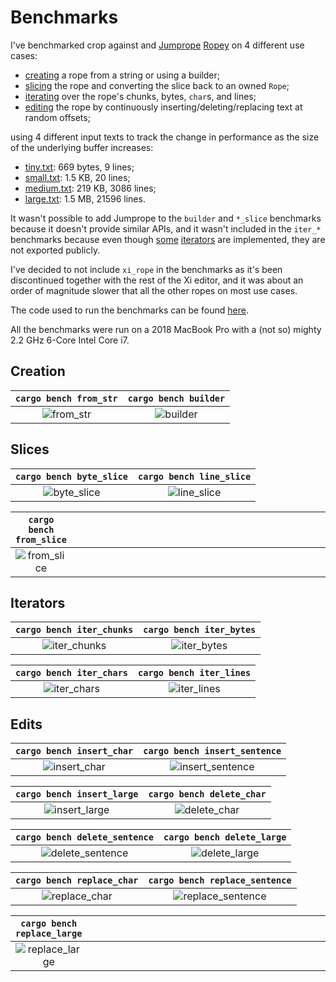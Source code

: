 # Benchmarks

I've benchmarked crop against and [Jumprope][jumprope] [Ropey][ropey] on 4
different use cases:

- [creating](#creation) a rope from a string or using a builder;
- [slicing](#slices) the rope and converting the slice back to an owned `Rope`;
- [iterating](#iterators) over the rope's chunks, bytes, `char`s, and lines;
- [editing](#edits) the rope by continuously inserting/deleting/replacing text
  at random offsets;

using 4 different input texts to track the change in performance as the size of
the underlying buffer increases:

- [tiny.txt][tiny]: 669 bytes, 9 lines;
- [small.txt][small]: 1.5 KB, 20 lines;
- [medium.txt][medium]: 219 KB, 3086 lines;
- [large.txt][large]: 1.5 MB, 21596 lines.

It wasn't possible to add Jumprope to the `builder` and `*_slice` benchmarks
because it doesn't provide similar APIs, and it wasn't included in the `iter_*`
benchmarks because even though
[some](https://docs.rs/jumprope/latest/jumprope/struct.JumpRope.html#method.slice_chars)
[iterators](https://docs.rs/jumprope/latest/jumprope/struct.JumpRope.html#method.substrings)
are implemented, they are not exported publicly.

I've decided to not include `xi_rope` in the benchmarks as it's been
discontinued together with the rest of the Xi editor, and it was about an order
of magnitude slower that all the other ropes on most use cases.

The code used to run the benchmarks can be found
[here](https://github.com/noib3/rope_benches).

All the benchmarks were run on a 2018 MacBook Pro with a (not so) mighty 2.2
GHz 6-Core Intel Core i7.

## Creation

| `cargo bench from_str` | `cargo bench builder` |
|          :--:          |         :--:          |
| ![from_str][from_str]  | ![builder][builder]   |

## Slices

|  `cargo bench byte_slice`  | `cargo bench line_slice`  |
|            :--:            |            :--:           |
| ![byte_slice][byte_slice]  | ![line_slice][line_slice] |

|       `cargo bench from_slice`      |      |
|                 :--:                | :--: |
| ![from_slice][from_slice] | &emsp;&emsp;&emsp;&emsp;&emsp;&emsp;&emsp;&emsp;&emsp;&emsp;&emsp;&emsp;&emsp;&emsp;&emsp;&emsp;&emsp;&emsp;&emsp;&emsp;&emsp;&emsp;&emsp;&emsp;&emsp;&emsp;&emsp;&emsp;&emsp;&emsp;&nbsp; |

## Iterators

| `cargo bench iter_chunks`   | `cargo bench iter_bytes`  |
|             :--:            |            :--:           |
| ![iter_chunks][iter_chunks] | ![iter_bytes][iter_bytes] |

| `cargo bench iter_chars`  | `cargo bench iter_lines`  |
|            :--:           |            :--:           |
| ![iter_chars][iter_chars] | ![iter_lines][iter_lines] |


## Edits

| `cargo bench insert_char`   |    `cargo bench insert_sentence`    |
|             :--:            |                 :--:                |
| ![insert_char][insert_char] | ![insert_sentence][insert_sentence] |

|  `cargo bench insert_large`   |  `cargo bench delete_char`  |
|              :--:             |             :--:            |
| ![insert_large][insert_large] | ![delete_char][delete_char] |

| `cargo bench delete_sentence`       |  `cargo bench delete_large`   |
|                 :--:                |              :--:             |
| ![delete_sentence][delete_sentence] | ![delete_large][delete_large] |

|  `cargo bench replace_char`   |    `cargo bench replace_sentence`     |
|              :--:             |                  :--:                 |
| ![replace_char][replace_char] | ![replace_sentence][replace_sentence] |

|   `cargo bench replace_large`   |      |
|               :--:              | :--: |
| ![replace_large][replace_large] | &emsp;&emsp;&emsp;&emsp;&emsp;&emsp;&emsp;&emsp;&emsp;&emsp;&emsp;&emsp;&emsp;&emsp;&emsp;&emsp;&emsp;&emsp;&emsp;&emsp;&emsp;&emsp;&emsp;&emsp;&emsp;&emsp;&emsp;&emsp;&emsp;&emsp;&nbsp; |

<!-- ## Traces -->

<!-- | `cargo run --release -- --bench traces` | -->
<!-- |  :--:  | -->
<!-- | ![traces][traces] | -->

[jumprope]: https://github.com/josephg/jumprope-rs
[ropey]: https://github.com/cessen/ropey

[tiny]: https://github.com/noib3/rope_benches/blob/master/benches/common/tiny.txt
[small]: https://github.com/noib3/rope_benches/blob/master/benches/common/small.txt
[medium]: https://github.com/noib3/rope_benches/blob/master/benches/common/medium.txt
[large]: https://github.com/noib3/rope_benches/blob/master/benches/common/large.txt

[builder]: https://user-images.githubusercontent.com/59321248/227067900-48478bca-8fe9-403d-a92e-e95bd94e2ebc.png
[byte_slice]: https://user-images.githubusercontent.com/59321248/227067906-f9dc8d6d-060b-45ac-ade4-3dac9b612a44.png
[delete_char]: https://user-images.githubusercontent.com/59321248/227067911-3509f006-3830-4d36-b8f5-8c78bb684b11.png
[delete_large]: https://user-images.githubusercontent.com/59321248/227067916-e3ed1bbe-d706-4e53-bbc1-04218c8e46a7.png
[delete_sentence]: https://user-images.githubusercontent.com/59321248/227067918-91af2770-8dea-49ad-a894-50a0cede60cf.png
[from_slice]: https://user-images.githubusercontent.com/59321248/227067921-c97f882f-5f3e-4d6c-8141-f9692c8935ef.png
[from_str]: https://user-images.githubusercontent.com/59321248/227067923-364d6d7a-86f8-46e1-a371-84fda094fb22.png
[insert_char]: https://user-images.githubusercontent.com/59321248/227067924-7ca04879-7c67-423c-ba96-cd3e43d974a5.png
[insert_large]: https://user-images.githubusercontent.com/59321248/227067926-718b5b34-ff89-458b-9906-4ca19ea1f020.png
[insert_sentence]: https://user-images.githubusercontent.com/59321248/227067928-6a69ff30-73ca-4272-9c2d-381064fc9170.png
[iter_bytes]: https://user-images.githubusercontent.com/59321248/227067929-5f067398-4fae-4f7d-9b49-fcb21efba86f.png
[iter_chars]: https://user-images.githubusercontent.com/59321248/227067932-3f8a5207-1c24-4285-8bfe-3f56f2c26a8b.png
[iter_chunks]: https://user-images.githubusercontent.com/59321248/227067937-7fe9e437-5050-4524-b5b0-8ed56d1dd560.png
[iter_lines]: https://user-images.githubusercontent.com/59321248/227067939-4198ed29-e886-4f90-b9bf-33c817a867a8.png
[line_slice]: https://user-images.githubusercontent.com/59321248/227067941-f41c6970-6ee1-4bd9-aa1a-74ffb816af7c.png
[replace_char]: https://user-images.githubusercontent.com/59321248/227067944-bd1931ba-c287-4b0e-a2d6-c3e46dd9d665.png
[replace_large]: https://user-images.githubusercontent.com/59321248/227067948-78cf6e37-e4e6-4689-834b-b087da538054.png
[replace_sentence]: https://user-images.githubusercontent.com/59321248/227067952-a51b5e77-71d9-4e84-acba-a146013e44da.png
<!-- [traces]: https://user-images.githubusercontent.com/59321248/227782573-799d45fb-91d5-4c29-8613-cc8e35eb7a9f.png -->
